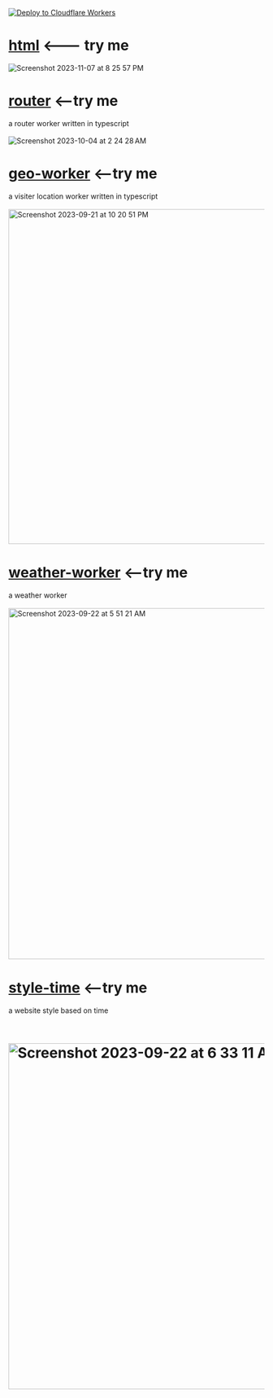 [![Deploy to Cloudflare Workers](https://deploy.workers.cloudflare.com/button)](https://deploy.workers.cloudflare.com/?url=https://github.com/YOURUSERNAME/YOURREPO)
# <a href="https://html.jessejesse.workers.dev">html</a> <--- try me <br>
![Screenshot 2023-11-07 at 8 25 57 PM](https://github.com/sudo-self/CF-Workers/assets/119916323/2e7791b6-5077-4c34-aab3-55eb1cd3ee75)
# <a href="https://itty-bitty-router.jessejesse.workers.dev">router</a> <--try me<br>
a router worker written in typescript<br><br>
![Screenshot 2023-10-04 at 2 24 28 AM](https://github.com/sudo-self/Cloudflare-Workers/assets/119916323/bba4ee9d-5583-42c2-a98f-901ff52c00b6)
# <a href="https://r2.jessejesse.workers.dev">geo-worker</a> <--try me<br>
a visiter location worker written in typescript<br><br>
<img width="658" alt="Screenshot 2023-09-21 at 10 20 51 PM" src="https://github.com/sudo-self/Geo-worker/assets/119916323/eb28a11d-8a60-4390-bfc7-2338ffb2efd1">
# <a href="https://sunshine.jessejesse.workers.dev">weather-worker</a> <--try me<br>
a weather worker<br><br>
<img width="690" alt="Screenshot 2023-09-22 at 5 51 21 AM" src="https://github.com/sudo-self/Geolation-Worker/assets/119916323/04707b42-bfa5-437e-9bd0-73ad48a22c94">
# <a href="https://timeofday.jessejesse.workers.dev">style-time</a> <--try me<br>
a website style based on time<br><br>
# <img width="680" alt="Screenshot 2023-09-22 at 6 33 11 AM" src="https://github.com/sudo-self/Cloudflare-Workers/assets/119916323/fc46f829-7ded-4a10-b2dc-5e0494f03eeb">
